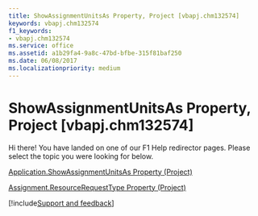 ```yaml
---
title: ShowAssignmentUnitsAs Property, Project [vbapj.chm132574]
keywords: vbapj.chm132574
f1_keywords:
- vbapj.chm132574
ms.service: office
ms.assetid: a1b29fa4-9a8c-47bd-bfbe-315f81baf250
ms.date: 06/08/2017
ms.localizationpriority: medium
---
```



# ShowAssignmentUnitsAs Property, Project [vbapj.chm132574]

Hi there! You have landed on one of our F1 Help redirector pages. Please select the topic you were looking for below.

[Application.ShowAssignmentUnitsAs Property (Project)](https://msdn.microsoft.com/library/bf845895-9efe-bb95-9b60-3fdc30615ab5%28Office.15%29.aspx)

[Assignment.ResourceRequestType Property (Project)](https://msdn.microsoft.com/library/1662d049-5e7e-4a33-528e-784df78a8f5f%28Office.15%29.aspx)

[!include[Support and feedback](~/includes/feedback-boilerplate.md)]